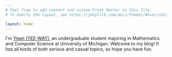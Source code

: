 ```yaml
---
# Feel free to add content and custom Front Matter to this file.
# To modify the layout, see https://jekyllrb.com/docs/themes/#overriding-theme-defaults

layout: home
---
```


I'm [Yiwei (YEE-WAY)](/about), an undergraduate student majoring in Mathematics and Computer Science at University of Michigan. Welcome to my blog! It has all kinds of both serious and casual topics, so hope you have fun.